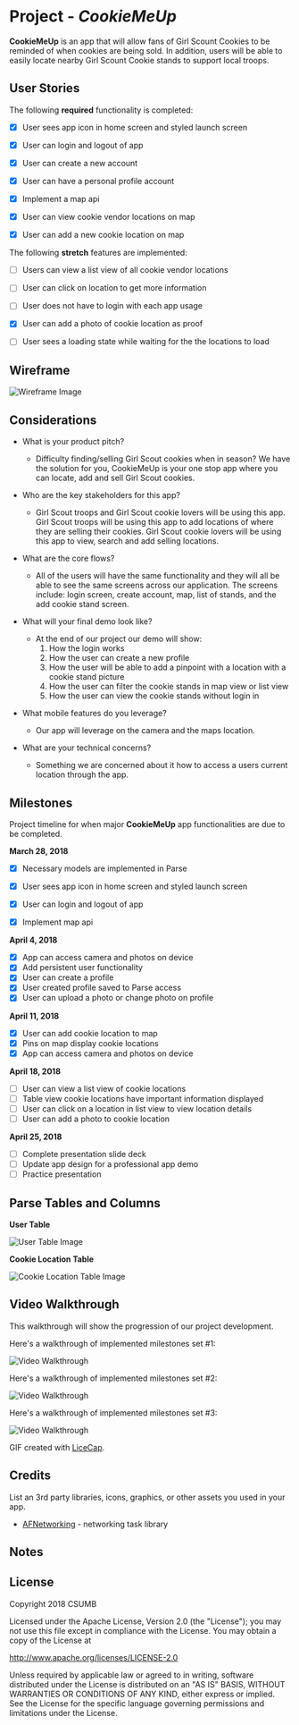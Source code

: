 # Project - *CookieMeUp*

**CookieMeUp** is an app that will allow fans of Girl Scount Cookies to be reminded of when cookies are being sold. In addition, users will be able to easily locate nearby Girl Scount Cookie stands to support local troops.



## User Stories

The following **required** functionality is completed:

- [x] User sees app icon in home screen and styled launch screen
- [x] User can login and logout of app
- [x] User can create a new account
- [x] User can have a personal profile account
- [x] Implement a map api
- [x] User can view cookie vendor locations on map
- [x] User can add a new cookie location on map



The following **stretch** features are implemented:

- [ ] Users can view a list view of all cookie vendor locations
- [ ] User can click on location to get more information
- [ ] User does not have to login with each app usage
- [x] User can add a photo of cookie location as proof
- [ ] User sees a loading state while waiting for the the locations to load



## Wireframe

![Wireframe Image](https://raw.githubusercontent.com/CSUMB-CST495-Group-1/CookieMeUp/master/images/cookieMeUp.png)


## Considerations

* What is your product pitch?
    * Difficulty finding/selling Girl Scout cookies when in season? We have the solution for you, CookieMeUp is your one stop app where you can locate, add and sell Girl Scout cookies.
* Who are the key stakeholders for this app?
     * Girl Scout troops and Girl Scout cookie lovers will be using this app. Girl Scout troops will be using this app to add locations of where they are selling their cookies. Girl Scout cookie lovers will be using this app to view, search and add selling locations.
* What are the core flows?
     * All of the users will have the same functionality and they will all be able to see the same screens across our application. The screens include: login screen, create account, map, list of stands, and the add cookie stand screen.

* What will your final demo look like?
    * At the end of our project our demo will show:
        1. How the login works
        2. How the user can create a new profile
        3. How the user will be able to add a pinpoint with a location with a cookie stand picture
        4. How the user can filter the cookie stands in map view or list view
        5. How the user can view the cookie stands without login in

* What mobile features do you leverage?
    * Our app will leverage on the camera and the maps location.

* What are your technical concerns?
    * Something we are concerned about it how to access a users current location through the app.


## Milestones
Project timeline for when major **CookieMeUp** app functionalities are due to be completed.


**March 28, 2018**
- [x] Necessary models are implemented in Parse
- [x] User sees app icon in home screen and styled launch screen
- [x] User can login and logout of app
- [x] Implement map api


**April 4, 2018**
- [x] App can access camera and photos on device
- [x] Add persistent user functionality
- [x] User can create a profile
- [x] User created profile saved to Parse access
- [x] User can upload a photo or change photo on profile

**April 11, 2018**
- [x] User can add cookie location to map
- [x] Pins on map display cookie locations
- [x] App can access camera and photos on device

**April 18, 2018**
- [ ] User can view a list view of cookie locations
- [ ] Table view cookie locations have important information displayed
- [ ] User can click on a location in list view to view location details
- [ ] User can add a photo to cookie location

**April 25, 2018**
- [ ] Complete presentation slide deck
- [ ] Update app design for a professional app demo
- [ ] Practice presentation

## Parse Tables and Columns
**User Table**

![User Table Image](https://raw.githubusercontent.com/CSUMB-CST495-Group-1/CookieMeUp/master/images/userTable.png)


**Cookie Location Table**

![Cookie Location Table Image](https://raw.githubusercontent.com/CSUMB-CST495-Group-1/CookieMeUp/master/images/cookieLocationTable.png)


## Video Walkthrough

This walkthrough will show the progression of our project development.

Here's a walkthrough of implemented milestones set #1:

<img src='https://github.com/CSUMB-CST495-Group-1/CookieMeUp/blob/master/cookieMeUp.gif?raw=true' title='Video Walkthrough' width='' alt='Video Walkthrough' />

Here's a walkthrough of implemented milestones set #2:

<img src='https://raw.githubusercontent.com/CSUMB-CST495-Group-1/CookieMeUp/master/images/CookieMeUp_Demo2.gif' title='Video Walkthrough' width='' alt='Video Walkthrough' />

Here's a walkthrough of implemented milestones set #3:

<img src='https://i.imgur.com/vzMGW3N.gif' title='Video Walkthrough' width='' alt='Video Walkthrough' />

GIF created with [LiceCap](http://www.cockos.com/licecap/).

## Credits

List an 3rd party libraries, icons, graphics, or other assets you used in your app.

- [AFNetworking](https://github.com/AFNetworking/AFNetworking) - networking task library


## Notes



## License

Copyright 2018 CSUMB

Licensed under the Apache License, Version 2.0 (the "License");
you may not use this file except in compliance with the License.
You may obtain a copy of the License at

http://www.apache.org/licenses/LICENSE-2.0

Unless required by applicable law or agreed to in writing, software
distributed under the License is distributed on an "AS IS" BASIS,
WITHOUT WARRANTIES OR CONDITIONS OF ANY KIND, either express or implied.
See the License for the specific language governing permissions and
limitations under the License.
